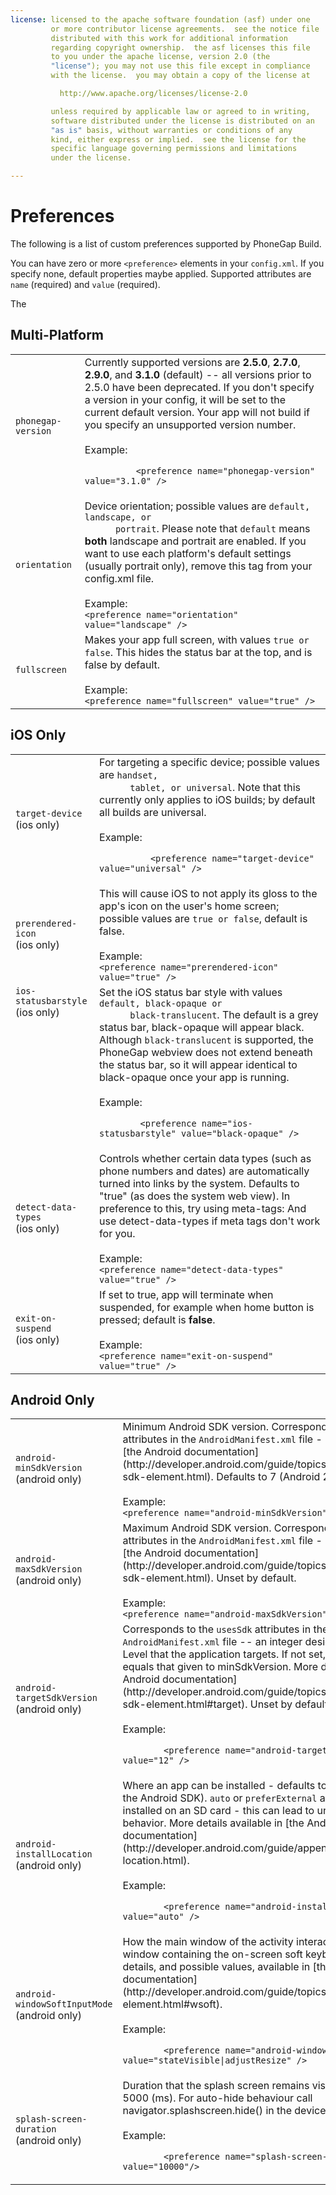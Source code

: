 ```yaml
---
license: licensed to the apache software foundation (asf) under one
         or more contributor license agreements.  see the notice file
         distributed with this work for additional information
         regarding copyright ownership.  the asf licenses this file
         to you under the apache license, version 2.0 (the
         "license"); you may not use this file except in compliance
         with the license.  you may obtain a copy of the license at

           http://www.apache.org/licenses/license-2.0

         unless required by applicable law or agreed to in writing,
         software distributed under the license is distributed on an
         "as is" basis, without warranties or conditions of any
         kind, either express or implied.  see the license for the
         specific language governing permissions and limitations
         under the license.

---
```


# Preferences

The following is a list of custom preferences supported by PhoneGap Build.

You can have zero or more `<preference>` elements in your `config.xml`. If you specify none, default properties maybe applied. Supported attributes are `name` (required) and `value` (required).

The 

## Multi-Platform

<table class="table">

  <tr>
    <td><code>phonegap-version</code></td>
    <td>  
      Currently supported versions are <b>2.5.0</b>, <b>2.7.0</b>, <b>2.9.0</b>,
      and <b>3.1.0</b> (default) -- all versions prior to 2.5.0 have been
      deprecated. If you don't specify a version in your config, it will be set
      to the current default version. Your app will not build if you specify
      an unsupported version number.
      <br/><br/>
      Example: 
      <br/>
      <code>
          &lt;preference name="phonegap-version" value="3.1.0" /&gt;
      </code>
    </td>
  </tr>

  <tr>
    <td><code>orientation</code></td>
    <td>
      Device orientation; possible values are <code>default, landscape, or
      portrait</code>. Please note that <code>default</code> means <b>both</b>
      landscape and portrait are enabled. If you want to use each platform's
      default settings (usually portrait only), remove this tag from your
      config.xml file.
      <br/><br/>
      Example:
      <br/>
      <code>&lt;preference name="orientation" value="landscape" /&gt;</code>
  </tr>

  <tr>
    <td><code>fullscreen</code></td>
    <td>
      Makes your app full screen, with values <code>true or false</code>. This
      hides the status bar at the top, and is false by default.
      <br/><br/>
      Example:
      <br/>
      <code>&lt;preference name="fullscreen" value="true" /&gt;</code>
  </tr>

</table>

## iOS Only

<table class="table">

  <tr>
    <td><code>target-device</code><br/>(ios only)</td>
    <td>
      For targeting a specific device; possible values are <code>handset,
      tablet, or universal</code>. Note that this currently only applies to iOS
      builds; by default all builds are universal.
      <br/><br/>
      Example:
      <br/>
      <code>
          &lt;preference name="target-device" value="universal" /&gt;
      </code>
    </td>
  </tr>

  <tr>
    <td><code>prerendered-icon</code><br/>(ios only)</td>
    <td>
      This will cause iOS to not apply its gloss to the app's icon on the user's
      home screen; possible values are <code>true or false</code>, default is
      false.
      <br/><br/>
      Example:
      <br/>
      <code>&lt;preference name="prerendered-icon" value="true" /&gt;</code>
    </td>
  </tr>

  <tr>
    <td valign=top style="white-space:nowrap"><code>ios-statusbarstyle</code><br/>(ios only)</td>
    <td>
      Set the iOS status bar style with values <code>default, black-opaque or
      black-translucent</code>. The default is a grey status bar, black-opaque
      will appear black. Although <code>black-translucent</code> is supported, the PhoneGap
      webview does not extend beneath the status bar, so it will appear identical
      to black-opaque once your app is running.
      <br/><br/>
      Example:
      <br/>
      <code>
        &lt;preference name="ios-statusbarstyle" value="black-opaque" /&gt;
      </code>
    </td>
  </tr>

  <tr>
    <td><code>detect-data-types</code><br/>(ios only)</td>
    <td>
      Controls whether certain data types (such as phone numbers and dates) are
      automatically turned into links by the system. Defaults to "true" (as does
      the system web view). In preference to this, try using meta-tags:
      <meta name="format-detection" content="telephone=no">
      <meta name="format-detection" content="email=no">
      And use detect-data-types if meta tags don't work for you.
      <br/><br/>
      Example:
      <br/>
      <code>&lt;preference name="detect-data-types" value="true" /&gt;</code>
     </td>
  </tr>

  <tr>
    <td><code>exit-on-suspend</code><br/>(ios only)</td>
    <td>
      If set to true, app will terminate when suspended, for example when home
      button is pressed; default is <b>false</b>.
      <br/><br/>Example:
      <br/><code>&lt;preference name="exit-on-suspend" value="true" /&gt;</code>
    </td>
  </tr>

</table>

## Android Only

<table class="table">

  <tr>
    <td><code>android-minSdkVersion</code><br/>(android only)</td>
    <td>
       Minimum Android SDK version. Corresponds to the <code>usesSdk</code> attributes in
       the <code>AndroidManifest.xml</code> file - more details are in
       [the Android documentation](http://developer.android.com/guide/topics/manifest/uses-sdk-element.html). Defaults to 7 (Android 2.1).
      <br/><br/>
      Example:
      <br/>
      <code>&lt;preference name="android-minSdkVersion" value="10" /&gt;</code>
    </td>
  </tr>

  <tr>
    <td><code>android-maxSdkVersion</code><br/>(android only)</td>
    <td>
       Maximum Android SDK version. Corresponds to the <code>usesSdk</code> attributes
       in the <code>AndroidManifest.xml</code> file - more details are in
       [the Android documentation](http://developer.android.com/guide/topics/manifest/uses-sdk-element.html). Unset by default.
      <br/><br/>
      Example:
      <br/>
      <code>&lt;preference name="android-maxSdkVersion" value="15" /&gt;</code>
    </td>
  </tr>

  <tr>
    <td><code>android-targetSdkVersion</code><br/>(android only)</td>
    <td>
      Corresponds to the <code>usesSdk</code> attributes in the <code>AndroidManifest.xml</code>
      file -- an integer designating the API Level that the application
      targets. If not set, the default value equals that given to
      minSdkVersion. More details are in
      [the Android documentation](http://developer.android.com/guide/topics/manifest/uses-sdk-element.html#target). Unset by default.
      <br/><br/>
      Example:
      <br/>
      <code>
        &lt;preference name="android-targetSdkVersion" value="12" /&gt;
      </code>
    </td>
  </tr>

  <tr>
    <td><code>android-installLocation</code><br/>(android only)</td>
    <td>
      Where an app can be installed - defaults to <code>internalOnly</code>
      (as the Android SDK). <code>auto</code> or <code>preferExternal</code>
      allow the app to be installed on an SD card - this can lead to unexpected
      behavior. More details available in
      [the Android documentation](http://developer.android.com/guide/appendix/install-location.html).
      <br/><br/>
      Example:
      <br/>
      <code>
        &lt;preference name="android-installLocation" value="auto" /&gt;
      </code>
    </td>
  </tr>

  <tr>
    <td><code>android-windowSoftInputMode</code><br/>(android only)</td>
    <td>
      How the main window of the activity interacts with the window containing
      the on-screen soft keyboard. More details, and possible values, available
      in [the Android documentation](http://developer.android.com/guide/topics/manifest/activity-element.html#wsoft).
      <br/><br/>
      Example:
      <br/>
      <code>
        &lt;preference name="android-windowSoftInputMode" value="stateVisible|adjustResize" /&gt;
      </code>
    </td>
  </tr>

  <tr>
    <td><code>splash-screen-duration</code><br/>(android only)</td>
    <td>
      Duration that the splash screen remains visible; defaults to 5000 (ms). For auto-hide behaviour call navigator.splashscreen.hide() in the deviceready callback.
      <br/><br/>
      Example:
      <br/>
      <code>
        &lt;preference name="splash-screen-duration" value="10000"/&gt;
      </code>
    </td>
  </tr>

</table>
